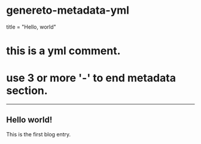 # genereto-metadata-yml
title = "Hello, world"

# this is a yml comment.
# use 3 or more '-' to end metadata section.
--------
## Hello world!
This is the first blog entry.
